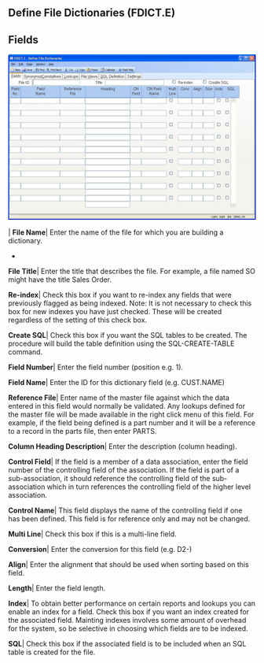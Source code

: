 ## Define File Dictionaries (FDICT.E)
<PageHeader />

## Fields

![](./FDICT-E-1.jpg)

| **File Name**|  Enter the name of the file for which you are building a
dictionary.

-  
**File Title**|  Enter the title that describes the file. For example, a file
named SO might have the title Sales
Order.

**Re-index**|  Check this box if you want to re-index any fields that were
previously flagged as being indexed. Note: It is not necessary to check this
box for new indexes you have just checked. These will be created regardless of
the setting of this check box.

**Create SQL**|  Check this box if you want the SQL tables to be created. The
procedure will build the table definition using the SQL-CREATE-TABLE command.

**Field Number**|  Enter the field number (position e.g. 1).

**Field Name**|  Enter the ID for this dictionary field (e.g. CUST.NAME)

**Reference File**|  Enter name of the master file against which the data
entered in this field would normally be validated. Any lookups defined for the
master file will be made available in the right click menu of this field. For
example, if the field being defined is a part number and it will be a
reference to a record in the parts file, then enter PARTS.

**Column Heading Description**|  Enter the description (column heading).

**Control Field**|  If the field is a member of a data association, enter the
field number of the controlling field of
the association. If the field is part of a sub-association, it should
reference the controlling field
of the sub-association which in turn references the controlling field of the
higher level
association.

**Control Name**|  This field displays the name of the controlling field if
one has been defined. This field is for
reference only and may not be changed.

**Multi Line**|  Check this box if this is a multi-line field.

**Conversion**|  Enter the conversion for this field (e.g. D2-)

**Align**|  Enter the alignment that should be used when sorting based on this
field.

**Length**|  Enter the field length.

**Index**|  To obtain better performance on certain reports and lookups you
can enable an index for a field. Check this box if you want an index created
for the associated field. Mainting indexes involves some amount of overhead
for the system, so be selective in choosing which fields are to be indexed.

**SQL**|  Check this box if the associated field is to be included when an SQL
table is created for the file.


<badge text= "Version 8.10.57 " vertical="middle" />

<PageFooter />
